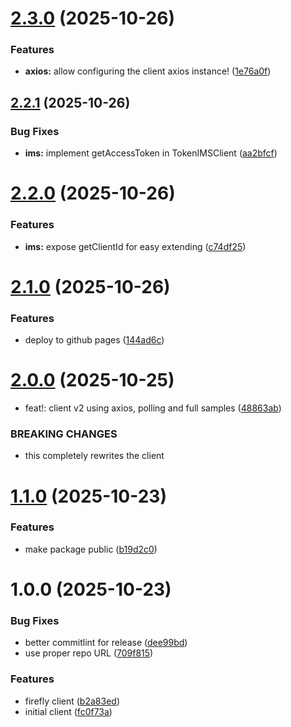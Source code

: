 # [2.3.0](https://github.com/ahmed-musallam/firefly-services-clients/compare/v2.2.1...v2.3.0) (2025-10-26)

### Features

- **axios:** allow configuring the client axios instance! ([1e76a0f](https://github.com/ahmed-musallam/firefly-services-clients/commit/1e76a0f9b9b55cf5d9f4bd985a596090cad7833b))

## [2.2.1](https://github.com/ahmed-musallam/firefly-services-clients/compare/v2.2.0...v2.2.1) (2025-10-26)

### Bug Fixes

- **ims:** implement getAccessToken in TokenIMSClient ([aa2bfcf](https://github.com/ahmed-musallam/firefly-services-clients/commit/aa2bfcf30719cdb9e21617269bcf6275f5fcb5b1))

# [2.2.0](https://github.com/ahmed-musallam/firefly-services-clients/compare/v2.1.0...v2.2.0) (2025-10-26)

### Features

- **ims:** expose getClientId for easy extending ([c74df25](https://github.com/ahmed-musallam/firefly-services-clients/commit/c74df25123966ffb55cfa389a7ec1fbcb0649ff9))

# [2.1.0](https://github.com/ahmed-musallam/firefly-services-clients/compare/v2.0.0...v2.1.0) (2025-10-26)

### Features

- deploy to github pages ([144ad6c](https://github.com/ahmed-musallam/firefly-services-clients/commit/144ad6c9789293d1e3194214984ecaf3f443261a))

# [2.0.0](https://github.com/ahmed-musallam/firefly-services-clients/compare/v1.1.0...v2.0.0) (2025-10-25)

- feat!: client v2 using axios, polling and full samples ([48863ab](https://github.com/ahmed-musallam/firefly-services-clients/commit/48863abf443dd4b1b5b1d3ee4442ed9551d09c26))

### BREAKING CHANGES

- this completely rewrites the client

# [1.1.0](https://github.com/ahmed-musallam/firefly-services-clients/compare/v1.0.0...v1.1.0) (2025-10-23)

### Features

- make package public ([b19d2c0](https://github.com/ahmed-musallam/firefly-services-clients/commit/b19d2c0bd3ff8d899afd03ef54b15ec36a8d9325))

# 1.0.0 (2025-10-23)

### Bug Fixes

- better commitlint for release ([dee99bd](https://github.com/ahmed-musallam/firefly-services-clients/commit/dee99bdd2bd1e6905b93e8d6e31397e58c3c7f5a))
- use proper repo URL ([709f815](https://github.com/ahmed-musallam/firefly-services-clients/commit/709f815fbf885af00cca4ed0d2fde5c041807094))

### Features

- firefly client ([b2a83ed](https://github.com/ahmed-musallam/firefly-services-clients/commit/b2a83ed115a3d79b90f83544912b0f739c0a469d))
- initial client ([fc0f73a](https://github.com/ahmed-musallam/firefly-services-clients/commit/fc0f73a250578c21227419b87555a15b24ce36c8))
